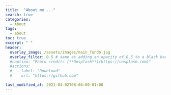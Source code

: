 ```yaml
---
title:  "About me ..."
search: true
categories: 
  - About
tags:
  - about
toc: true
excerpt: " "
header:
  overlay_image: /assets/images/main_fundo.jpg
  overlay_filter: 0.5 # same as adding an opacity of 0.5 to a black background
  #caption: "Photo credit: [**Unsplash**](https://unsplash.com)"
  #actions:
  #  - label: "Download"
  #    url: "https://github.com"

last_modified_at: 2021-04-02T08:06:00-01:00
---
```

